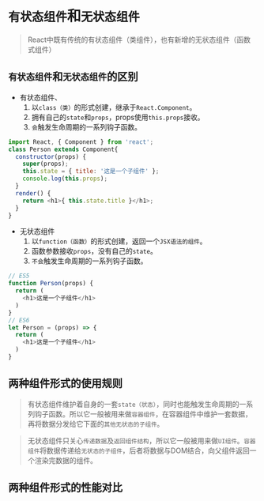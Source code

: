 # `有状态组件`和`无状态组件`
> React中既有传统的有状态组件（类组件），也有新增的无状态组件（函数式组件）
## `有状态组件`和`无状态组件`的区别
* 有状态组件、
  1. 以`class（类）`的形式创建，继承于`React.Component`。
  2. 拥有自己的`state`和`props`，props使用`this.props`接收。
  3. `会`触发生命周期的一系列钩子函数。
```js
import React, { Component } from 'react';
class Person extends Component{
  constructor(props) {
    super(props);
    this.state = { title: '这是一个子组件' };
    console.log(this.props);
  }
  render() {
    return <h1>{ this.state.title }</h1>;
  }
}
```
* 无状态组件
  1. 以`function（函数）`的形式创建，返回一个`JSX语法的组件`。
  2. 函数参数接收`props`，没有自己的`state`。
  3. `不会`触发生命周期的一系列钩子函数。
```js
// ES5
function Person(props) {
  return (
    <h1>这是一个子组件</h1>
  )
}
// ES6
let Person = (props) => {
  return (
    <h1>这是一个子组件</h1>
  )
}
```
## 两种组件形式的使用规则
> 有状态组件维护着自身的一套`state（状态）`，同时也能触发生命周期的一系列钩子函数。所以它一般被用来做`容器组件`，在容器组件中维护一套数据，再将数据分发给它下面的`其他无状态的子组件`。

> 无状态组件只关心`传递数据`及`返回组件结构`，所以它一般被用来做`UI组件`。`容器组件`将数据传递给`无状态的子组件`，后者将数据与DOM结合，向父组件返回一个渲染完数据的组件。

## 两种组件形式的性能对比
